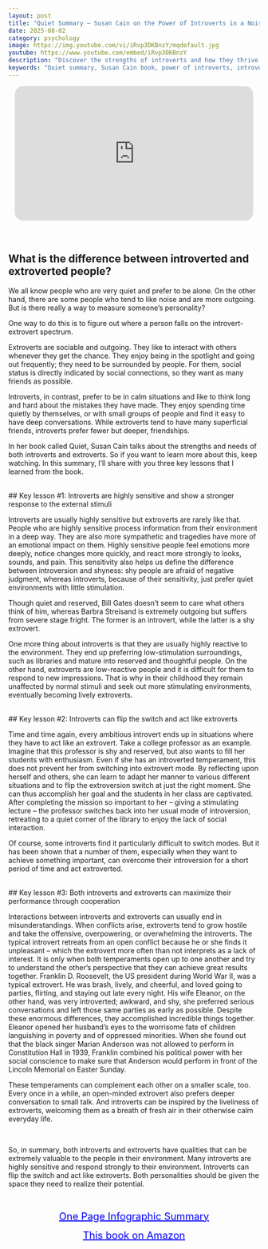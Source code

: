 ```yaml
---
layout: post
title: "Quiet Summary – Susan Cain on the Power of Introverts in a Noisy World"
date: 2025-08-02
category: psychology
image: https://img.youtube.com/vi/iRvp3DKBnzY/mqdefault.jpg
youtube: https://www.youtube.com/embed/iRvp3DKBnzY
description: "Discover the strengths of introverts and how they thrive in an extroverted world, based on Susan Cain’s Quiet."
keywords: "Quiet summary, Susan Cain book, power of introverts, introvert vs extrovert, psychology of personality"
---
```


<div style="display: flex; justify-content: center; margin-bottom: 20px;">
  <div style="aspect-ratio: 16 / 9; width: 95%; max-width: 700px; position: relative;">
    <iframe 
      src="https://www.youtube.com/embed/iRvp3DKBnzY"
      title="Quiet Summary – Susan Cain on the Power of Introverts in a Noisy World"
      allowfullscreen
      frameborder="0"
      style="position: absolute; inset: 0; width: 100%; height: 100%; border-radius: 16px;">
    </iframe>
  </div>
</div>

<div style="height: 15px;"></div>
<!-- ..................................................................... -->


## What is the difference between introverted and extroverted people?


We all know people who are very quiet and prefer to be alone. On the other hand, there are some people who tend to like noise and are more outgoing. But is there really a way to measure someone’s personality?

One way to do this is to figure out where a person falls on the introvert-extrovert spectrum.


Extroverts are sociable and outgoing. They like to interact with others whenever they get the chance. They enjoy being in the spotlight and going out frequently; they need to be surrounded by people. For them, social status is directly indicated by social connections, so they want as many friends as possible.


Introverts, in contrast, prefer to be in calm situations and like to think long and hard about the mistakes they have made. They enjoy spending time quietly by themselves, or with small groups of people and find it easy to have deep conversations. While extroverts tend to have many superficial friends, introverts prefer fewer but deeper, friendships.


In her book called Quiet, Susan Cain talks about the strengths and needs of both introverts and extroverts. So if you want to learn more about this, keep watching. In this summary, I’ll share with you three key lessons that I learned from the book.



<br>
## Key lesson #1: Introverts are highly sensitive and show a stronger response to the external stimuli


Introverts are usually highly sensitive but extroverts are rarely like that. People who are highly sensitive process information from their environment in a deep way. They are also more sympathetic and tragedies have more of an emotional impact on them. Highly sensitive people feel emotions more deeply, notice changes more quickly, and react more strongly to looks, sounds, and pain. This sensitivity also helps us define the difference between introversion and shyness: shy people are afraid of negative judgment, whereas introverts, because of their sensitivity, just prefer quiet environments with little stimulation. 

Though quiet and reserved, Bill Gates doesn’t seem to care what others think of him, whereas Barbra Streisand is extremely outgoing but suffers from severe stage fright. The former is an introvert, while the latter is a shy extrovert.

One more thing about introverts is that they are usually highly reactive to the environment. They end up preferring low-stimulation surroundings, such as libraries and mature into reserved and thoughtful people. On the other hand, extroverts are low-reactive people and it is difficult for them to respond to new impressions. That is why in their childhood they remain unaffected by normal stimuli and seek out more stimulating environments, eventually becoming lively extroverts.



<br>
## Key lesson #2: Introverts can flip the switch and act like extroverts


Time and time again, every ambitious introvert ends up in situations where they have to act like an extrovert. Take a college professor as an example. Imagine that this professor is shy and reserved, but also wants to fill her students with enthusiasm. Even if she has an introverted temperament, this does not prevent her from switching into extrovert mode. By reflecting upon herself and others, she can learn to adapt her manner to various different situations and to flip the extroversion switch at just the right moment. She can thus accomplish her goal and the students in her class are captivated. After completing the mission so important to her – giving a stimulating lecture – the professor switches back into her usual mode of introversion, retreating to a quiet corner of the library to enjoy the lack of social interaction.

Of course, some introverts find it particularly difficult to switch modes. But it has been shown that a number of them, especially when they want to achieve something important, can overcome their introversion for a short period of time and act extroverted.



<br>
## Key lesson #3: Both introverts and extroverts can maximize their performance through cooperation


Interactions between introverts and extroverts can usually end in misunderstandings. When conflicts arise, extroverts tend to grow hostile and take the offensive, overpowering, or overwhelming the introverts. The typical introvert retreats from an open conflict because he or she finds it unpleasant – which the extrovert more often than not interprets as a lack of interest. It is only when both temperaments open up to one another and try to understand the other’s perspective that they can achieve great results together. Franklin D. Roosevelt, the US president during World War II, was a typical extrovert. He was brash, lively, and cheerful, and loved going to parties, flirting, and staying out late every night. His wife Eleanor, on the other hand, was very introverted; awkward, and shy, she preferred serious conversations and left those same parties as early as possible. Despite these enormous differences, they accomplished incredible things together. Eleanor opened her husband’s eyes to the worrisome fate of children languishing in poverty and of oppressed minorities. When she found out that the black singer Marian Anderson was not allowed to perform in Constitution Hall in 1939, Franklin combined his political power with her social conscience to make sure that Anderson would perform in front of the Lincoln Memorial on Easter Sunday.

These temperaments can complement each other on a smaller scale, too. Every once in a while, an open-minded extrovert also prefers deeper conversation to small talk. And introverts can be inspired by the liveliness of extroverts, welcoming them as a breath of fresh air in their otherwise calm everyday life.

<br>
 
So, in summary, both introverts and extroverts have qualities that can be extremely valuable to the people in their environment. Many introverts are highly sensitive and respond strongly to their environment. Introverts can flip the switch and act like extroverts. Both personalities should be given the space they need to realize their potential.

<br>
<p style="text-align: center;">
  <a href="https://summary.readandgrowwise.com/quiet" target="_blank" style="color: blue; text-decoration: underline; font-size: 20px;">
    One Page Infographic Summary
  </a>
</p>
<p style="text-align: center;">
  <a href="https://amzn.to/40G2MxZ" target="_blank" style="color: blue; text-decoration: underline; font-size: 20px;">
    This book on Amazon
  </a>
</p>

